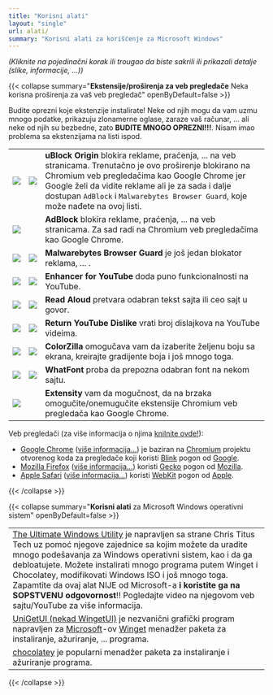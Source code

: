 ```yaml
---
title: "Korisni alati"
layout: "single"
url: alati/
summary: "Korisni alati za korišćenje za Microsoft Windows"
---
```


*(Kliknite na pojedinačni korak ili trougao da biste sakrili ili prikazali detalje (slike, informacije, ...))*

{{< collapse summary="**Ekstensije/proširenja za veb pregledače** Neka korisna proširenja za vaš veb pregledač" openByDefault=false >}}

   Budite oprezni koje ekstenzije instalirate! Neke od njih mogu da vam uzmu mnogo podatke, prikazuju zlonamerne oglase, zaraze vaš računar, ... ali neke od njih su bezbedne, zato **BUDITE MNOGO OPREZNI!!!**. Nisam imao problema sa ekstenzijama na listi ispod. 

   ||||
   | -------- | ------- | ------- |
   | [![](/images/Google-Chrome/GChrome_logo_40px.png)](https://chromewebstore.google.com/detail/ublock-origin/cjpalhdlnbpafiamejdnhcphjbkeiagm "Kliknite/tapnite da otvorite sajt proširenja!") | [![](/images/Mozilla-Firefox/mfirefox_logo_39x40px.png)](https://addons.mozilla.org/firefox/addon/ublock-origin/ "Kliknite/tapnite da otvorite sajt proširenja!") | **uBlock Origin** blokira reklame, praćenja, ... na veb stranicama. Trenutačno je ovo proširenje blokirano na Chromium veb pregledačima kao Google Chrome jer Google želi da vidite reklame ali je za sada i dalje dostupan `AdBlock` i `Malwarebytes Browser Guard`, koje može nađete na ovoj listi. |
   | [![](/images/Google-Chrome/GChrome_logo_40px.png)](https://chromewebstore.google.com/detail/adblock-%E2%80%94-block-ads-acros/gighmmpiobklfepjocnamgkkbiglidom "Kliknite/tapnite da otvorite sajt proširenja!") | &nbsp; | **AdBlock** blokira reklame, praćenja, ... na veb stranicama. Za sad radi na Chromium veb pregledačima kao Google Chrome. |
   | [![](/images/Google-Chrome/GChrome_logo_40px.png)](https://chromewebstore.google.com/detail/malwarebytes-browser-guar/ihcjicgdanjaechkgeegckofjjedodee "Kliknite/tapnite da otvorite sajt proširenja!") | [![](/images/Mozilla-Firefox/mfirefox_logo_39x40px.png)](https://addons.mozilla.org/firefox/addon/malwarebytes/ "Kliknite/tapnite da otvorite sajt proširenja!") | **Malwarebytes Browser Guard** je još jedan blokator reklama, ... . |
   | [![](/images/Google-Chrome/GChrome_logo_40px.png)](https://chromewebstore.google.com/detail/enhancer-for-youtube/ponfpcnoihfmfllpaingbgckeeldkhle "Kliknite/tapnite da otvorite sajt proširenja!") | [![](/images/Mozilla-Firefox/mfirefox_logo_39x40px.png)](https://addons.mozilla.org/firefox/addon/enhancer-for-youtube/ "Kliknite/tapnite da otvorite sajt proširenja!") | **Enhancer for YouTube** doda puno funkcionalnosti na YouTube. |
   | [![](/images/Google-Chrome/GChrome_logo_40px.png)](https://chromewebstore.google.com/detail/read-aloud-a-text-to-spee/hdhinadidafjejdhmfkjgnolgimiaplp "Kliknite/tapnite da otvorite sajt proširenja!") | [![](/images/Mozilla-Firefox/mfirefox_logo_39x40px.png)](https://addons.mozilla.org/firefox/addon/read-aloud/ "Kliknite/tapnite da otvorite sajt proširenja!") | **Read Aloud** pretvara odabran tekst sajta ili ceo sajt u govor. |
   | [![](/images/Google-Chrome/GChrome_logo_40px.png)](https://chromewebstore.google.com/detail/return-youtube-dislike/gebbhagfogifgggkldgodflihgfeippi "Kliknite/tapnite da otvorite sajt proširenja!") | [![](/images/Mozilla-Firefox/mfirefox_logo_39x40px.png)](https://addons.mozilla.org/firefox/addon/return-youtube-dislikes/ "Kliknite/tapnite da otvorite sajt proširenja!") | **Return YouTube Dislike** vrati broj dislajkova na YouTube videima. |
   | [![](/images/Google-Chrome/GChrome_logo_40px.png)](https://chromewebstore.google.com/detail/colorzilla/bhlhnicpbhignbdhedgjhgdocnmhomnp "Kliknite/tapnite da otvorite sajt proširenja!") | [![](/images/Mozilla-Firefox/mfirefox_logo_39x40px.png)](https://addons.mozilla.org/firefox/addon/colorzilla/ "Kliknite/tapnite da otvorite sajt proširenja!") | **ColorZilla** omogučava vam da izaberite željenu boju sa ekrana, kreirajte gradijente boja i još mnogo toga. |
   | [![](/images/Google-Chrome/GChrome_logo_40px.png)](https://chromewebstore.google.com/detail/whatfont-what-html-font/iceonohalfbfcldenclcjafcpboiplfo "Kliknite/tapnite da otvorite sajt proširenja!") | [![](/images/Mozilla-Firefox/mfirefox_logo_39x40px.png)](https://addons.mozilla.org/firefox/addon/zjm-whatfont "Kliknite/tapnite da otvorite sajt proširenja!") | **WhatFont** proba da prepozna odabran font na nekom sajtu. |
   | [![](/images/Google-Chrome/GChrome_logo_40px.png)](https://chromewebstore.google.com/detail/extensity/jjmflmamggggndanpgfnpelongoepncg "Kliknite/tapnite da otvorite sajt proširenja!") | &nbsp; | **Extensity** vam da mogučnost, da na brzaka omogučite/onemugučite ekstensije Chromium veb pregledača kao Google Chrome. |
   
   Veb pregledači (za više informacija o njima [knilnite ovde!](https://en.wikipedia.org/wiki/Comparison_of_browser_engines "Kliknite/tapnite da otvorite Wikipedia page!")): 
   
   - [Google Chrome](https://www.google.com/chrome/ "Kliknite/tapnite da otvorite veb stranicu!") ([više informacija...](https://bs.wikipedia.org/wiki/Chromium_(preglednik) "Kliknite/tapnite da otvorite Wikipedia veb stranicu!")) je baziran na [Chromium](https://bs.wikipedia.org/wiki/Chromium_(preglednik) "Kliknite/tapnite da otvorite Wikipedia veb stranicu!") projektu otvorenog koda za pregledače koji koristi [Blink](https://sr.wikipedia.org/sr-ec/Blink_(raspore%C4%91iva%C4%8Dka_ma%C5%A1ina) "Kliknite/tapnite da otvorite Wikipedia veb stranicu!") pogon od [Google](https://www.google.com/ "Kliknite/tapnite da otvorite veb stranicu!").
   - [Mozilla Firefox](https://www.mozilla.org/firefox/ "Kliknite/tapnite da otvorite veb stranicu!") ([više informacija...](https://bs.wikipedia.org/wiki/Firefox "Kliknite/tapnite da otvorite Wikipedia veb stranicu!")) koristi [Gecko](https://sr.wikipedia.org/wiki/Gecko "Kliknite/tapnite da otvorite Wikipedia veb stranicu!") pogon od [Mozilla](https://www.mozilla.org/ "Kliknite/tapnite da otvorite veb stranicu!").
   - [Apple Safari](https://www.apple.com/safari/ "Kliknite/tapnite da otvorite veb stranicu!") ([više informacija...](https://hr.wikipedia.org/wiki/Safari_(internetski_preglednik) "Kliknite/tapnite da otvorite Wikipedia veb stranicu!")) koristi [WebKit](https://sr.wikipedia.org/wiki/WebKit "Kliknite/tapnite da otvorite Wikipedia veb stranicu!") pogon od [Apple](https://www.apple.com/ "Kliknite/tapnite da otvorite veb stranicu!").

{{< /collapse >}}

{{< collapse summary="**Korisni alati** za Microsoft Windows operativni sistem" openByDefault=false >}}

   ||
   | -------- |
   | [The Ultimate Windows Utility](https://christitus.com/windows-tool/ "Kliknite/tapnite da otvorite veb stranicu!") je napravljen sa strane Chris Titus Tech uz pomoć njegove zajednice sa kojim možete da uradite mnogo podešavanja za Windows operativni sistem, kao i da ga debloatujete. Možete instalirati mnogo programa putem Winget i Chocolatey, modifikovati Windows ISO i još mnogo toga. Zapamtite da ovaj alat NIJE od Microsoft-a **i koristite ga na SOPSTVENU odgovornost**!! Pogledajte video na njegovom veb sajtu/YouTube za više informacija. |
   | [UniGetUI (nekad WingetUI)](https://www.marticliment.com/unigetui/ "Kliknite/tapnite da otvorite veb stranicu!") je nezvanični grafički program napravljen za [Microsoft](https://www.microsoft.com/ "Kliknite/tapnite da otvorite veb stranicu!")-ov [Winget](https://learn.microsoft.com/en-us/windows/package-manager/winget/ "Kliknite/tapnite da otvorite veb stranicu!") menadžer paketa za instaliranje, ažuriranje, ... programa. |
   | [chocolatey](https://chocolatey.org/ "Kliknite/tapnite da otvorite veb stranicu!") je popularni menadžer paketa za instaliranje i ažuriranje programa. |

{{< /collapse >}}

<!-- []( "Kliknite/tapnite da otvorite veb stranicu!!") -->